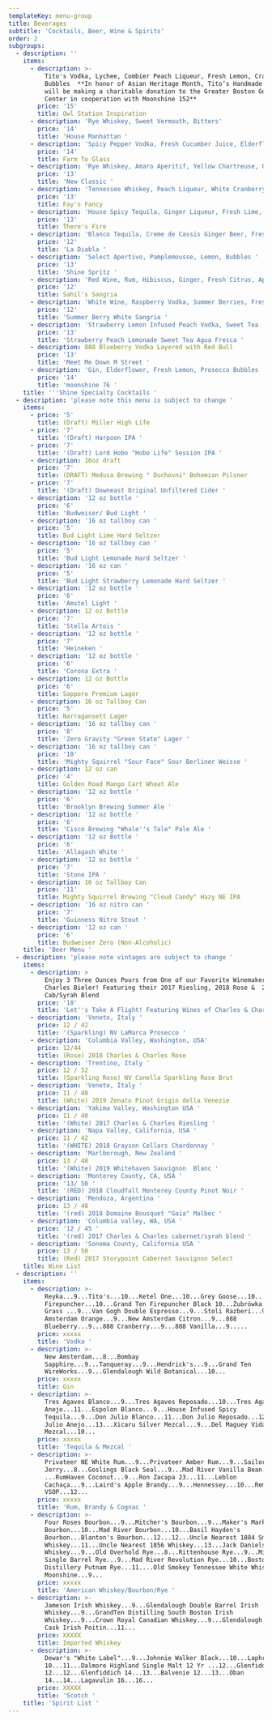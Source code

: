 ```yaml
---
templateKey: menu-group
title: Beverages
subtitle: 'Cocktails, Beer, Wine & Spirits'
order: 2
subgroups:
  - description: ''
    items:
      - description: >-
          Tito's Vodka, Lychee, Combier Peach Liqueur, Fresh Lemon, Cranberry,
          Bubbles  **In honor of Asian Heritage Month, Tito’s Handmade Vodka
          will be making a charitable donation to the Greater Boston Golden Age
          Center in cooperation with Moonshine 152**
        price: '15'
        title: Owl Station Inspiration
      - description: 'Rye Whiskey, Sweet Vermouth, Bitters'
        price: '14'
        title: 'House Manhattan '
      - description: 'Spicy Pepper Vodka, Fresh Cucumber Juice, Elderflower, Lemon '
        price: '14'
        title: Farm To Glass
      - description: 'Rye Whiskey, Amaro Aperitif, Yellow Chartreuse, Orange Bitters '
        price: '13'
        title: 'New Classic '
      - description: 'Tennessee Whiskey, Peach Liqueur, White Cranberry, Lime '
        price: '13'
        title: Fay's Fancy
      - description: 'House Spicy Tequila, Ginger Liqueur, Fresh Lime, Agave'
        price: '13'
        title: There's Fire
      - description: 'Blanco Tequila, Creme de Cassis Ginger Beer, Fresh Lime '
        price: '12'
        title: 'La Diabla '
      - description: 'Select Apertivo, Pamplemousse, Lemon, Bubbles '
        price: '13'
        title: 'Shine Spritz '
      - description: 'Red Wine, Rum, Hibiscus, Ginger, Fresh Citrus, Apples '
        price: '12'
        title: Sahil's Sangria
      - description: 'White Wine, Raspberry Vodka, Summer Berries, Fresh Citrus'
        price: '12'
        title: 'Summer Berry White Sangria '
      - description: 'Strawberry Lemon Infused Peach Vodka, Sweet Tea '
        price: '13'
        title: 'Strawberry Peach Lemonade Sweet Tea Agua Fresca '
      - description: 888 Blueberry Vodka Layered with Red Bull
        price: '13'
        title: 'Meet Me Down M Street '
      - description: 'Gin, Elderflower, Fresh Lemon, Prosecco Bubbles '
        price: '14'
        title: 'moonshine 76 '
    title: '''Shine Specialty Cocktails '
  - description: 'please note this menu is subject to change '
    items:
      - price: '5'
        title: (Draft) Miller High Life
      - price: '7'
        title: '(Draft) Harpoon IPA '
      - price: '7'
        title: '(Draft) Lord Hobo "Hobo Life" Session IPA '
      - description: 16oz draft
        price: '7'
        title: (DRAFT) Medusa Brewing " Duchovni" Bohemian Pilsner
      - price: '7'
        title: '(Draft) Downeast Original Unfiltered Cider '
      - description: '12 oz bottle '
        price: '6'
        title: 'Budweiser/ Bud Light '
      - description: '16 oz tallboy can '
        price: '5'
        title: Bud Light Lime Hard Seltzer
      - description: '16 oz tallboy can '
        price: '5'
        title: 'Bud Light Lemonade Hard Seltzer '
      - description: '16 oz can '
        price: '5'
        title: 'Bud Light Strawberry Lemonade Hard Seltzer '
      - description: '12 oz bottle '
        price: '6'
        title: 'Amstel Light '
      - description: 12 oz Bottle
        price: '7'
        title: 'Stella Artois '
      - description: '12 oz bottle '
        price: '7'
        title: 'Heineken '
      - description: '12 oz bottle '
        price: '6'
        title: 'Corona Extra '
      - description: 12 oz Bottle
        price: '6'
        title: Sapporo Premium Lager
      - description: 16 oz Tallboy Can
        price: '5'
        title: Narragansett Lager
      - description: '16 oz tallboy can '
        price: '8'
        title: 'Zero Gravity "Green State" Lager '
      - description: '16 oz tallboy can '
        price: '10'
        title: 'Mighty Squirrel "Sour Face" Sour Berliner Weisse '
      - description: 12 oz can
        price: '4'
        title: Golden Road Mango Cart Wheat Ale
      - description: '12 oz bottle '
        price: '6'
        title: 'Brooklyn Brewing Summer Ale '
      - description: '12 oz bottle '
        price: '6'
        title: 'Cisco Brewing "Whale''s Tale" Pale Ale '
      - description: '12 oz Bottle '
        price: '6'
        title: 'Allagash White '
      - description: '12 oz bottle '
        price: '7'
        title: 'Stone IPA '
      - description: 16 oz Tallboy Can
        price: '11'
        title: Mighty Squirrel Brewing "Cloud Candy" Hazy NE IPA
      - description: '16 oz nitro can '
        price: '7'
        title: 'Guinness Nitro Stout '
      - description: '12 oz can '
        price: '6'
        title: Budweiser Zero (Non-Alcoholic)
    title: 'Beer Menu '
  - description: 'please note vintages are subject to change '
    items:
      - description: >
          Enjoy 3 Three Ounces Pours from One of our Favorite Winemakers,
          Charles Bieler! Featuring their 2017 Riesling, 2018 Rose &  2017
          Cab/Syrah Blend  
        price: '18'
        title: 'Let''s Take A Flight! Featuring Wines of Charles & Charles '
      - description: 'Veneto, Italy '
        price: 12 / 42
        title: '(Sparkling) NV LaMarca Prosecco '
      - description: 'Columbia Valley, Washington, USA'
        price: 12/44
        title: (Rose) 2018 Charles & Charles Rose
      - description: 'Trentino, Italy '
        price: 12 / 52
        title: (Sparkling Rose) NV Canella Sparkling Rose Brut
      - description: 'Veneto, Italy '
        price: 11 / 40
        title: (White) 2019 Zenato Pinot Grigio della Venezie
      - description: 'Yakima Valley, Washington USA '
        price: 11 / 40
        title: '(White) 2017 Charles & Charles Riesling '
      - description: 'Napa Valley, California, USA '
        price: 11 / 42
        title: '(WHITE) 2018 Grayson Cellars Chardonnay '
      - description: 'Marlborough, New Zealand '
        price: 13 / 48
        title: '(White) 2019 Whitehaven Sauvignon  Blanc '
      - description: 'Monterey County, CA, USA '
        price: '13/ 50 '
        title: '(RED) 2018 Cloudfall Monterey County Pinot Noir '
      - description: 'Mendoza, Argentina '
        price: 13 / 48
        title: '(red) 2018 Domaine Bousquet "Gaia" Malbec '
      - description: 'Columbia valley, WA, USA '
        price: '12 / 45 '
        title: '(red) 2017 Charles & Charles cabernet/syrah blend '
      - description: 'Sonoma County, California USA '
        price: 13 / 50
        title: (Red) 2017 Storypoint Cabernet Sauvignon Select
    title: Wine List
  - description: ''
    items:
      - description: >-
          Reyka...9...Tito's...10...Ketel One...10...Grey Goose...10...Grand Ten
          Firepuncher...10...Grand Ten Firepuncher Black 10...Żubrówka Bison
          Grass ...9...Van Gogh Double Espresso...9...Stoli Razberi...9...New
          Amsterdam Orange...9...New Amsterdam Citron...9...888
          Blueberry...9...888 Cranberry...9...888 Vanilla...9.....
        price: xxxxx
        title: 'Vodka '
      - description: >-
          New Amsterdam...8...Bombay
          Sapphire...9...Tanqueray...9...Hendrick's...9...Grand Ten
          WireWorks...9...Glendalough Wild Botanical...10...
        price: xxxxx
        title: Gin
      - description: >-
          Tres Agaves Blanco...9...Tres Agaves Reposado...10...Tres Agaves
          Anejo...11...Espolon Blanco...9...House Infused Spicy
          Tequila...9...Don Julio Blanco...11...Don Julio Reposado...12...Don
          Julio Anejo...13...Xicaru Silver Mezcal...9...Del Maguey Vida
          Mezcal...10...
        price: xxxxx
        title: 'Tequila & Mezcal '
      - description: >-
          Privateer NE White Rum...9...Privateer Amber Rum...9...Sailor
          Jerry...8...Goslings Black Seal...9...Mad River Vanilla Bean...10
          ...RumHaven Coconut...9...Ron Zacapa 23...11...Leblon
          Cachaça...9...Laird's Apple Brandy...9...Hennessey...10...Remy Martin
          VSOP...12...
        price: xxxxx
        title: 'Rum, Brandy & Cognac '
      - description: >-
          Four Roses Bourbon...9...Mitcher's Bourbon...9...Maker's Mark
          Bourbon...10...Mad River Bourbon...10...Basil Hayden's
          Bourbon...Blanton's Bourbon...12...12...Uncle Nearest 1884 Small Batch
          Whiskey...11...Uncle Nearest 1856 Whiskey...13...Jack Daniels
          Whiskey...9...Old Overhold Rye...8...Rittenhouse Rye...9...Mitcher's
          Single Barrel Rye...9...Mad River Revolution Rye...10...Boston Harbor
          Distillery Putnam Rye...11....Old Smokey Tennessee White Whiskey
          Moonshine...9...
        price: xxxxx
        title: 'American Whiskey/Bourbon/Rye '
      - description: >-
          Jameson Irish Whiskey...9...Glendalough Double Barrel Irish
          Whiskey...9...GrandTen Distilling South Boston Irish
          Whiskey...9...Crown Royal Canadian Whiskey...9...Glendalough Sherry
          Cask Irish Poitin...11...
        price: XXXXX
        title: Imported Whiskey
      - description: >-
          Dewar's "White Label"...9...Johnnie Walker Black...10...Laphroaig
          10...11...Dalmore Highland Single Malt 12 Yr ...12...Glenfiddich
          12...12...Glenfiddich 14...13...Balvenie 12...13...Oban
          14...14...Lagavulin 16...16...
        price: XXXXX
        title: 'Scotch '
    title: 'Spirit List '
---
```


